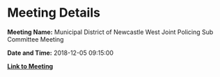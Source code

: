 # Meeting Details

**Meeting Name:** Municipal District of Newcastle West Joint Policing Sub Committee Meeting

**Date and Time:** 2018-12-05 09:15:00

**[Link to Meeting](https://www.limerick.ie/council/whats-on/municipal-district-newcastle-west-joint-policing-sub-committee-meeting-1)**
